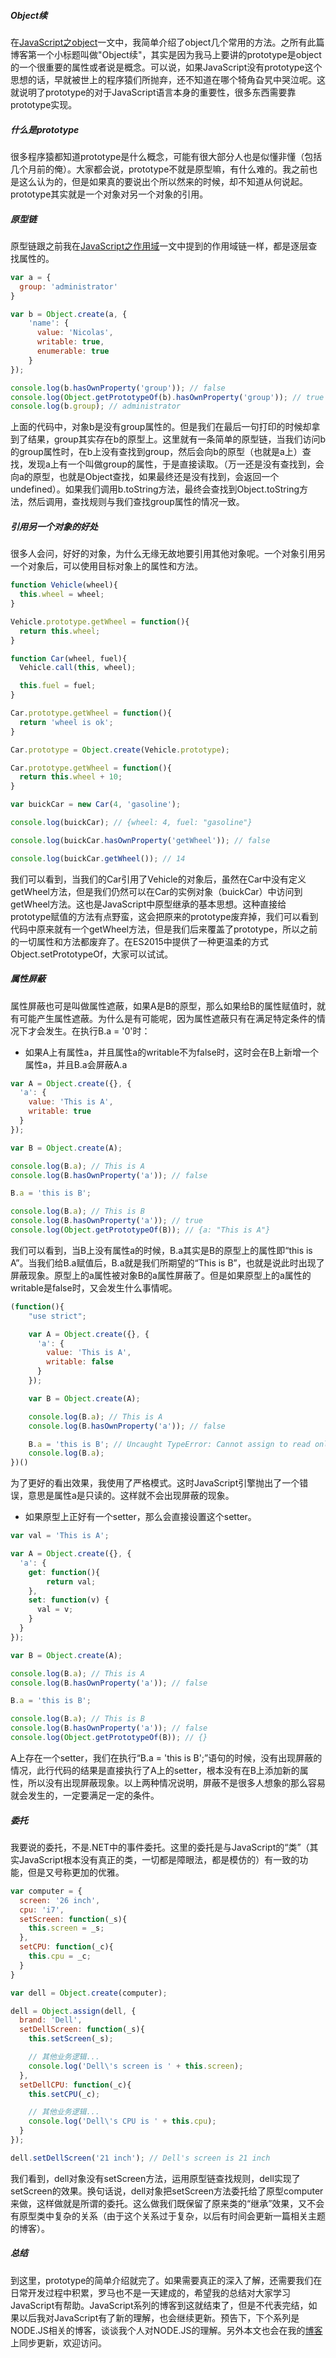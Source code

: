 ##### Object续
在[JavaScript之object](https://github.com/swfbarhr/blog/blob/master/object.md)一文中，我简单介绍了object几个常用的方法。之所有此篇博客第一个小标题叫做"Object续"，其实是因为我马上要讲的prototype是object的一个很重要的属性或者说是概念。可以说，如果JavaScript没有prototype这个思想的话，早就被世上的程序猿们所抛弃，还不知道在哪个犄角旮旯中哭泣呢。这就说明了prototype的对于JavaScript语言本身的重要性，很多东西需要靠prototype实现。

##### 什么是prototype
很多程序猿都知道prototype是什么概念，可能有很大部分人也是似懂非懂（包括几个月前的俺）。大家都会说，prototype不就是原型嘛，有什么难的。我之前也是这么认为的，但是如果真的要说出个所以然来的时候，却不知道从何说起。prototype其实就是一个对象对另一个对象的引用。

##### 原型链
原型链跟之前我在[JavaScript之作用域](https://github.com/swfbarhr/blog/blob/master/scope.md)一文中提到的作用域链一样，都是逐层查找属性的。

```js
var a = {
  group: 'administrator'
}

var b = Object.create(a, {
    'name': {
      value: 'Nicolas',
      writable: true,
      enumerable: true
    }
});

console.log(b.hasOwnProperty('group')); // false
console.log(Object.getPrototypeOf(b).hasOwnProperty('group')); // true
console.log(b.group); // administrator
```

上面的代码中，对象b是没有group属性的。但是我们在最后一句打印的时候却拿到了结果，group其实存在b的原型上。这里就有一条简单的原型链，当我们访问b的group属性时，在b上没有查找到group，然后会向b的原型（也就是a上）查找，发现a上有一个叫做group的属性，于是直接读取。（万一还是没有查找到，会向a的原型，也就是Object查找，如果最终还是没有找到，会返回一个undefined）。如果我们调用b.toString方法，最终会查找到Object.toString方法，然后调用，查找规则与我们查找group属性的情况一致。

##### 引用另一个对象的好处
很多人会问，好好的对象，为什么无缘无故地要引用其他对象呢。一个对象引用另一个对象后，可以使用目标对象上的属性和方法。

```js
function Vehicle(wheel){
  this.wheel = wheel;
}

Vehicle.prototype.getWheel = function(){
  return this.wheel;
}

function Car(wheel, fuel){
  Vehicle.call(this, wheel);

  this.fuel = fuel;
}

Car.prototype.getWheel = function(){
  return 'wheel is ok';
}

Car.prototype = Object.create(Vehicle.prototype);

Car.prototype.getWheel = function(){
  return this.wheel + 10;
}

var buickCar = new Car(4, 'gasoline');

console.log(buickCar); // {wheel: 4, fuel: "gasoline"}

console.log(buickCar.hasOwnProperty('getWheel')); // false

console.log(buickCar.getWheel()); // 14
```

我们可以看到，当我们的Car引用了Vehicle的对象后，虽然在Car中没有定义getWheel方法，但是我们仍然可以在Car的实例对象（buickCar）中访问到getWheel方法。这也是JavaScript中原型继承的基本思想。这种直接给prototype赋值的方法有点野蛮，这会把原来的prototype废弃掉，我们可以看到代码中原来就有一个getWheel方法，但是我们后来覆盖了prototype，所以之前的一切属性和方法都废弃了。在ES2015中提供了一种更温柔的方式Object.setPrototypeOf，大家可以试试。

##### 属性屏蔽
属性屏蔽也可是叫做属性遮蔽，如果A是B的原型，那么如果给B的属性赋值时，就有可能产生属性遮蔽。为什么是有可能呢，因为属性遮蔽只有在满足特定条件的情况下才会发生。在执行B.a = '0'时：

+ 如果A上有属性a，并且属性a的writable不为false时，这时会在B上新增一个属性a，并且B.a会屏蔽A.a

```js
var A = Object.create({}, {
  'a': {
    value: 'This is A',
    writable: true
  }
});

var B = Object.create(A);

console.log(B.a); // This is A
console.log(B.hasOwnProperty('a')); // false

B.a = 'this is B';

console.log(B.a); // This is B
console.log(B.hasOwnProperty('a')); // true
console.log(Object.getPrototypeOf(B)); // {a: "This is A"}
```

我们可以看到，当B上没有属性a的时候，B.a其实是B的原型上的属性即“this is A”。当我们给B.a赋值后，B.a就是我们所期望的“This is B”，也就是说此时出现了屏蔽现象。原型上的a属性被对象B的a属性屏蔽了。但是如果原型上的a属性的writable是false时，又会发生什么事情呢。

```js
(function(){
    "use strict";

    var A = Object.create({}, {
      'a': {
        value: 'This is A',
        writable: false
      }
    });

    var B = Object.create(A);

    console.log(B.a); // This is A
    console.log(B.hasOwnProperty('a')); // false

    B.a = 'this is B'; // Uncaught TypeError: Cannot assign to read only property 'a' of #<Object>(…)
    console.log(B.a);
})()
```

为了更好的看出效果，我使用了严格模式。这时JavaScript引擎抛出了一个错误，意思是属性a是只读的。这样就不会出现屏蔽的现象。

+ 如果原型上正好有一个setter，那么会直接设置这个setter。

```js
var val = 'This is A';

var A = Object.create({}, {
  'a': {
    get: function(){
        return val;
    },
    set: function(v) {
      val = v;
    }
  }
});

var B = Object.create(A);

console.log(B.a); // This is A
console.log(B.hasOwnProperty('a')); // false

B.a = 'this is B';

console.log(B.a); // This is B
console.log(B.hasOwnProperty('a')); // false
console.log(Object.getPrototypeOf(B)); // {}
```

A上存在一个setter，我们在执行“B.a = 'this is B';”语句的时候，没有出现屏蔽的情况，此行代码的结果是直接执行了A上的setter，根本没有在B上添加新的属性，所以没有出现屏蔽现象。以上两种情况说明，屏蔽不是很多人想象的那么容易就会发生的，一定要满足一定的条件。

##### 委托
我要说的委托，不是.NET中的事件委托。这里的委托是与JavaScript的“类”（其实JavaScript根本没有真正的类，一切都是障眼法，都是模仿的）有一致的功能，但是又号称更加的优雅。

```js
var computer = {
  screen: '26 inch',
  cpu: 'i7',
  setScreen: function(_s){
    this.screen = _s;
  },
  setCPU: function(_c){
    this.cpu = _c;
  }
}

var dell = Object.create(computer);

dell = Object.assign(dell, {
  brand: 'Dell',
  setDellScreen: function(_s){
    this.setScreen(_s);

    // 其他业务逻辑...
    console.log('Dell\'s screen is ' + this.screen);
  },
  setDellCPU: function(_c){
    this.setCPU(_c);

    // 其他业务逻辑...
    console.log('Dell\'s CPU is ' + this.cpu);
  }
});

dell.setDellScreen('21 inch'); // Dell's screen is 21 inch
```

我们看到，dell对象没有setScreen方法，运用原型链查找规则，dell实现了setScreen的效果。换句话说，dell对象把setScreen方法委托给了原型computer来做，这样做就是所谓的委托。这么做我们既保留了原来类的“继承”效果，又不会有原型类中复杂的关系（由于这个关系过于复杂，以后有时间会更新一篇相关主题的博客）。

##### 总结
到这里，prototype的简单介绍就完了。如果需要真正的深入了解，还需要我们在日常开发过程中积累，罗马也不是一天建成的，希望我的总结对大家学习JavaScript有帮助。JavaScript系列的博客到这就结束了，但是不代表完结，如果以后我对JavaScript有了新的理解，也会继续更新。预告下，下个系列是NODE.JS相关的博客，谈谈我个人对NODE.JS的理解。另外本文也会在我的[博客](http://www.sunweifeng.cn/javascript-prototype/)上同步更新，欢迎访问。
